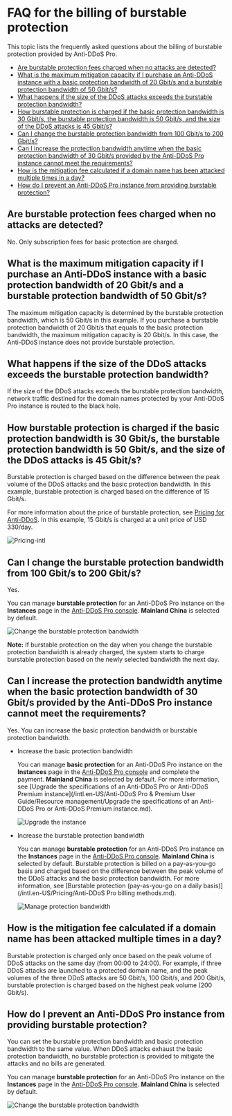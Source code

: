 # FAQ for the billing of burstable protection

This topic lists the frequently asked questions about the billing of burstable protection provided by Anti-DDoS Pro.

-   [Are burstable protection fees charged when no attacks are detected?](#section_b4l_uo0_8gz)
-   [What is the maximum mitigation capacity if I purchase an Anti-DDoS instance with a basic protection bandwidth of 20 Gbit/s and a burstable protection bandwidth of 50 Gbit/s?](#section_e1g_n3h_ttq)
-   [What happens if the size of the DDoS attacks exceeds the burstable protection bandwidth?](#section_reb_bc3_r9v)
-   [How burstable protection is charged if the basic protection bandwidth is 30 Gbit/s, the burstable protection bandwidth is 50 Gbit/s, and the size of the DDoS attacks is 45 Gbit/s?](#section_uew_cwl_895)
-   [Can I change the burstable protection bandwidth from 100 Gbit/s to 200 Gbit/s?](#section_tbb_9xh_h9r)
-   [Can I increase the protection bandwidth anytime when the basic protection bandwidth of 30 Gbit/s provided by the Anti-DDoS Pro instance cannot meet the requirements?](#section_ok3_fp4_0o5)
-   [How is the mitigation fee calculated if a domain name has been attacked multiple times in a day?](#section_f54_1kp_jy3)
-   [How do I prevent an Anti-DDoS Pro instance from providing burstable protection?](#section_nvf_ylt_5rd)

## Are burstable protection fees charged when no attacks are detected?

No. Only subscription fees for basic protection are charged.

## What is the maximum mitigation capacity if I purchase an Anti-DDoS instance with a basic protection bandwidth of 20 Gbit/s and a burstable protection bandwidth of 50 Gbit/s?

The maximum mitigation capacity is determined by the burstable protection bandwidth, which is 50 Gbit/s in this example. If you purchase a burstable protection bandwidth of 20 Gbit/s that equals to the basic protection bandwidth, the maximum mitigation capacity is 20 Gbit/s. In this case, the Anti-DDoS instance does not provide burstable protection.

## What happens if the size of the DDoS attacks exceeds the burstable protection bandwidth?

If the size of the DDoS attacks exceeds the burstable protection bandwidth, network traffic destined for the domain names protected by your Anti-DDoS Pro instance is routed to the black hole.

## How burstable protection is charged if the basic protection bandwidth is 30 Gbit/s, the burstable protection bandwidth is 50 Gbit/s, and the size of the DDoS attacks is 45 Gbit/s?

Burstable protection is charged based on the difference between the peak volume of the DDoS attacks and the basic protection bandwidth. In this example, burstable protection is charged based on the difference of 15 Gbit/s.

For more information about the price of burstable protection, see [Pricing for Anti-DDoS](https://www.alibabacloud.com/product/ddos/pricing?#product_tab1-3). In this example, 15 Gbit/s is charged at a unit price of USD 330/day.

![Pricing-intl](https://static-aliyun-doc.oss-accelerate.aliyuncs.com/assets/img/en-US/9312488951/p130907.png)

## Can I change the burstable protection bandwidth from 100 Gbit/s to 200 Gbit/s?

Yes.

You can manage **burstable protection** for an Anti-DDoS Pro instance on the **Instances** page in the [Anti-DDoS Pro console](https://yundun.console.aliyun.com/?p=ddoscoo). **Mainland China** is selected by default.

![Change the burstable protection bandwidth](https://static-aliyun-doc.oss-accelerate.aliyuncs.com/assets/img/en-US/9312488951/p130908.png)

**Note:** If burstable protection on the day when you change the burstable protection bandwidth is already charged, the system starts to charge burstable protection based on the newly selected bandwidth the next day.

## Can I increase the protection bandwidth anytime when the basic protection bandwidth of 30 Gbit/s provided by the Anti-DDoS Pro instance cannot meet the requirements?

Yes. You can increase the basic protection bandwidth or burstable protection bandwidth.

-   Increase the basic protection bandwidth

    You can manage **basic protection** for an Anti-DDoS Pro instance on the **Instances** page in the [Anti-DDoS Pro console](https://yundun.console.aliyun.com/?p=ddoscoo) and complete the payment. **Mainland China** is selected by default. For more information, see [Upgrade the specifications of an Anti-DDoS Pro or Anti-DDoS Premium instance](/intl.en-US/Anti-DDoS Pro & Premium User Guide/Resource management/Upgrade the specifications of an Anti-DDoS Pro or Anti-DDoS Premium instance.md).

    ![Upgrade the instance](https://static-aliyun-doc.oss-accelerate.aliyuncs.com/assets/img/en-US/9312488951/p130909.png)

-   Increase the burstable protection bandwidth

    You can manage **burstable protection** for an Anti-DDoS Pro instance on the **Instances** page in the [Anti-DDoS Pro console](https://yundun.console.aliyun.com/?p=ddoscoo). **Mainland China** is selected by default. Burstable protection is billed on a pay-as-you-go basis and charged based on the difference between the peak volume of the DDoS attacks and the basic protection bandwidth. For more information, see [Burstable protection \(pay-as-you-go on a daily basis\)](/intl.en-US/Pricing/Anti-DDoS Pro billing methods.md).

    ![Manage protection bandwidth](https://static-aliyun-doc.oss-accelerate.aliyuncs.com/assets/img/en-US/9312488951/p130908.png)


## How is the mitigation fee calculated if a domain name has been attacked multiple times in a day?

Burstable protection is charged only once based on the peak volume of DDoS attacks on the same day \(from 00:00 to 24:00\). For example, if three DDoS attacks are launched to a protected domain name, and the peak volumes of the three DDoS attacks are 50 Gbit/s, 100 Gbit/s, and 200 Gbit/s, burstable protection is charged based on the highest peak volume \(200 Gbit/s\).

## How do I prevent an Anti-DDoS Pro instance from providing burstable protection?

You can set the burstable protection bandwidth and basic protection bandwidth to the same value. When DDoS attacks exhaust the basic protection bandwidth, no burstable protection is provided to mitigate the attacks and no bills are generated.

You can manage **burstable protection** for an Anti-DDoS Pro instance on the **Instances** page in the [Anti-DDoS Pro console](https://yundun.console.aliyun.com/?p=ddoscoo). **Mainland China** is selected by default.

![Change the burstable protection bandwidth](https://static-aliyun-doc.oss-accelerate.aliyuncs.com/assets/img/en-US/9312488951/p130908.png)

